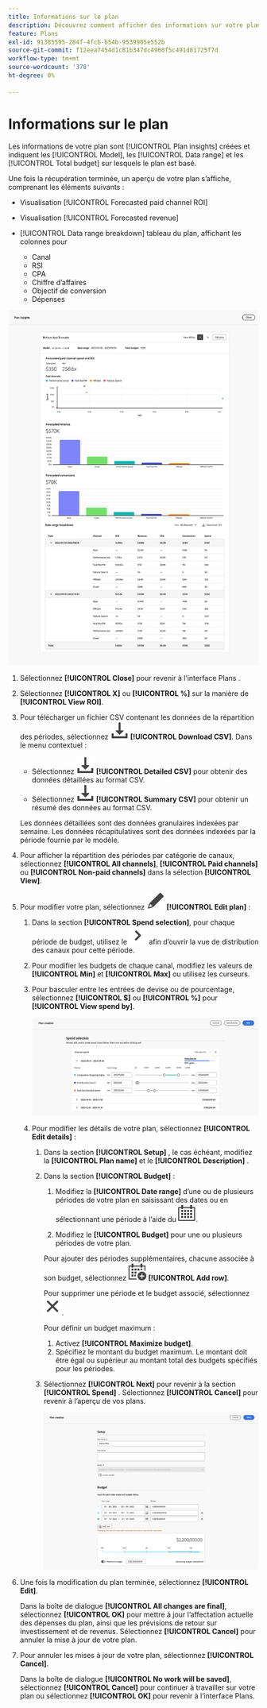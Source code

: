 ```yaml
---
title: Informations sur le plan
description: Découvrez comment afficher des informations sur votre plan et modifier un plan en Mix Modeler.
feature: Plans
exl-id: 91385595-284f-4fcb-b54b-9539905e552b
source-git-commit: f12eea7454d1c81b347dc4960f5c491d81725f7d
workflow-type: tm+mt
source-wordcount: '378'
ht-degree: 0%

---
```


# Informations sur le plan


Les informations de votre plan sont [!UICONTROL Plan insights] créées et indiquent les [!UICONTROL Model], les [!UICONTROL Data range] et les [!UICONTROL Total budget] sur lesquels le plan est basé.

Une fois la récupération terminée, un aperçu de votre plan s’affiche, comprenant les éléments suivants :

- Visualisation [!UICONTROL Forecasted paid channel ROI]
- Visualisation [!UICONTROL Forecasted revenue]
- [!UICONTROL Data range breakdown] tableau du plan, affichant les colonnes pour

   - Canal
   - RSI
   - CPA
   - Chiffre d’affaires
   - Objectif de conversion
   - Dépenses

![Présentation d’un plan](/help/assets/overview-plan.png)

1. Sélectionnez **[!UICONTROL Close]** pour revenir à l’interface Plans .

1. Sélectionnez **[!UICONTROL X]** ou **[!UICONTROL  %]** sur la manière de **[!UICONTROL View ROI]**.

1. Pour télécharger un fichier CSV contenant les données de la répartition des périodes, sélectionnez ![Télécharger](/help/assets/icons/Download.svg) **[!UICONTROL Download CSV]**. Dans le menu contextuel :

   - Sélectionnez ![Télécharger](/help/assets/icons/Download.svg) **[!UICONTROL Detailed CSV]** pour obtenir des données détaillées au format CSV.
   - Sélectionnez ![Télécharger](/help/assets/icons/Download.svg) **[!UICONTROL Summary CSV]** pour obtenir un résumé des données au format CSV.

   Les données détaillées sont des données granulaires indexées par semaine. Les données récapitulatives sont des données indexées par la période fournie par le modèle.

1. Pour afficher la répartition des périodes par catégorie de canaux, sélectionnez **[!UICONTROL All channels]**, **[!UICONTROL Paid channels]** ou **[!UICONTROL Non-paid channels]** dans la sélection **[!UICONTROL View]**.

1. Pour modifier votre plan, sélectionnez ![Modifier](/help/assets/icons/Edit.svg) **[!UICONTROL Edit plan]** :

   1. Dans la section **[!UICONTROL Spend selection]**, pour chaque période de budget, utilisez le ![Chevron](/help/assets/icons/ChevronRight.svg) afin d’ouvrir la vue de distribution des canaux pour cette période.

   1. Pour modifier les budgets de chaque canal, modifiez les valeurs de **[!UICONTROL Min]** et **[!UICONTROL Max]** ou utilisez les curseurs.

   1. Pour basculer entre les entrées de devise ou de pourcentage, sélectionnez **[!UICONTROL $]** ou **[!UICONTROL %]** pour **[!UICONTROL View spend by]**.

      ![Sélection des dépenses](/help/assets/spend-selection.png)

   1. Pour modifier les détails de votre plan, sélectionnez **[!UICONTROL Edit details]** :

      1. Dans la section **[!UICONTROL Setup]** , le cas échéant, modifiez la **[!UICONTROL Plan name]** et le **[!UICONTROL Description]** .

      1. Dans la section **[!UICONTROL Budget]** :

         1. Modifiez la **[!UICONTROL Date range]** d’une ou de plusieurs périodes de votre plan en saisissant des dates ou en sélectionnant une période à l’aide du ![Calendrier](/help/assets/icons/Calendar.svg).

         1. Modifiez le **[!UICONTROL Budget]** pour une ou plusieurs périodes de votre plan.

         Pour ajouter des périodes supplémentaires, chacune associée à son budget, sélectionnez ![CalendarAdd](/help/assets/icons/CalendarAdd.svg) **[!UICONTROL Add row]**.

         Pour supprimer une période et le budget associé, sélectionnez ![Fermer](/help/assets/icons/Close.svg).

         Pour définir un budget maximum :

         1. Activez **[!UICONTROL Maximize budget]**.
         1. Spécifiez le montant du budget maximum. Le montant doit être égal ou supérieur au montant total des budgets spécifiés pour les périodes.

      1. Sélectionnez **[!UICONTROL Next]** pour revenir à la section **[!UICONTROL Spend]** . Sélectionnez **[!UICONTROL Cancel]** pour revenir à l’aperçu de vos plans.

         ![Détails du plan](/help/assets/plan-details.png)


1. Une fois la modification du plan terminée, sélectionnez **[!UICONTROL Edit]**.

   Dans la boîte de dialogue **[!UICONTROL All changes are final]**, sélectionnez **[!UICONTROL OK]** pour mettre à jour l’affectation actuelle des dépenses du plan, ainsi que les prévisions de retour sur investissement et de revenus. Sélectionnez **[!UICONTROL Cancel]** pour annuler la mise à jour de votre plan.

1. Pour annuler les mises à jour de votre plan, sélectionnez **[!UICONTROL Cancel]**.

   Dans la boîte de dialogue **[!UICONTROL No work will be saved]**, sélectionnez **[!UICONTROL Cancel]** pour continuer à travailler sur votre plan ou sélectionnez **[!UICONTROL OK]** pour revenir à l’interface Plans.
